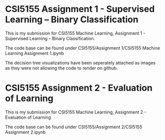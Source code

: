 # CSI5155 Assignment 1 - Supervised Learning – Binary Classification

This is my submission for CSI5155 Machine Learning, Assignment 1 - Supervised Learning – Binary Classification.

The code base can be found under CSI5155/Assignment 1/CSI5155 Machine Learning Assignment 1.ipynb

The decision tree visualizations have been seperately attached as images as they were not allowing the code to render on github.

# CSI5155 Assignment 2 - Evaluation of Learning

This is my submission for CSI5155 Machine Learning, Assignment 2 - Evaluation of Learning

The code base can be found under CSI5155/Assignment 2/CSI5155 Assignment 2.ipynb
